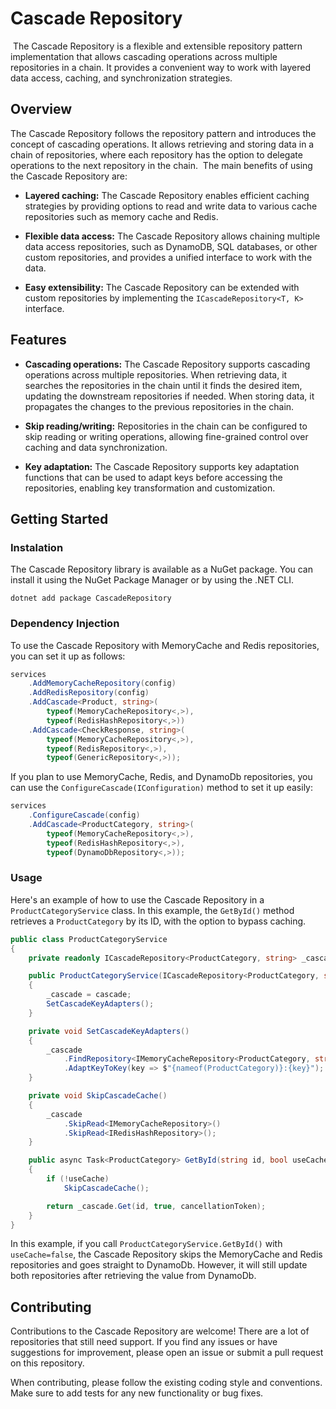 # Cascade Repository
​
The Cascade Repository is a flexible and extensible repository pattern implementation that allows cascading operations across multiple repositories in a chain. It provides a convenient way to work with layered data access, caching, and synchronization strategies.
​
## Overview​

The Cascade Repository follows the repository pattern and introduces the concept of cascading operations. It allows retrieving and storing data in a chain of repositories, where each repository has the option to delegate operations to the next repository in the chain.
​
The main benefits of using the Cascade Repository are:​

- **Layered caching:** The Cascade Repository enables efficient caching strategies by providing options to read and write data to various cache repositories such as memory cache and Redis.

- **Flexible data access:** The Cascade Repository allows chaining multiple data access repositories, such as DynamoDB, SQL databases, or other custom repositories, and provides a unified interface to work with the data.

- **Easy extensibility:** The Cascade Repository can be extended with custom repositories by implementing the `ICascadeRepository<T, K>` interface.
​
## Features​

- **Cascading operations:** The Cascade Repository supports cascading operations across multiple repositories. When retrieving data, it searches the repositories in the chain until it finds the desired item, updating the downstream repositories if needed. When storing data, it propagates the changes to the previous repositories in the chain.

- **Skip reading/writing:** Repositories in the chain can be configured to skip reading or writing operations, allowing fine-grained control over caching and data synchronization.

- **Key adaptation:** The Cascade Repository supports key adaptation functions that can be used to adapt keys before accessing the repositories, enabling key transformation and customization.

## Getting Started

### Instalation

The Cascade Repository library is available as a NuGet package. You can install it using the NuGet Package Manager or by using the .NET CLI.

```shell
dotnet add package CascadeRepository
```

### Dependency Injection

To use the Cascade Repository with MemoryCache and Redis repositories, you can set it up as follows:

```csharp
services
    .AddMemoryCacheRepository(config)
    .AddRedisRepository(config)
    .AddCascade<Product, string>(
        typeof(MemoryCacheRepository<,>),
        typeof(RedisHashRepository<,>))
    .AddCascade<CheckResponse, string>(
        typeof(MemoryCacheRepository<,>),
        typeof(RedisRepository<,>),
        typeof(GenericRepository<,>));
```

If you plan to use MemoryCache, Redis, and DynamoDb repositories, you can use the `ConfigureCascade(IConfiguration)` method to set it up easily:

```csharp
services
    .ConfigureCascade(config)
    .AddCascade<ProductCategory, string>(
        typeof(MemoryCacheRepository<,>),
        typeof(RedisHashRepository<,>),
        typeof(DynamoDbRepository<,>));
```

### Usage

Here's an example of how to use the Cascade Repository in a `ProductCategoryService` class. In this example, the `GetById()` method retrieves a `ProductCategory` by its ID, with the option to bypass caching.

```csharp
public class ProductCategoryService 
{
    private readonly ICascadeRepository<ProductCategory, string> _cascade;

    public ProductCategoryService(ICascadeRepository<ProductCategory, string> cascade)
    {
        _cascade = cascade;
        SetCascadeKeyAdapters();
    }

    private void SetCascadeKeyAdapters()
    {
        _cascade
            .FindRepository<IMemoryCacheRepository<ProductCategory, string>>()!
            .AdaptKeyToKey(key => $"{nameof(ProductCategory)}:{key}");
    }

    private void SkipCascadeCache()
    {
        _cascade
            .SkipRead<IMemoryCacheRepository>()
            .SkipRead<IRedisHashRepository>();
    }

    public async Task<ProductCategory> GetById(string id, bool useCache = true, CancellationToken cancellationToken = default)
    {
        if (!useCache)
            SkipCascadeCache();

        return _cascade.Get(id, true, cancellationToken);
    }
}

```

In this example, if you call `ProductCategoryService.GetById()` with `useCache=false`, the Cascade Repository skips the MemoryCache and Redis repositories and goes straight to DynamoDb. However, it will still update both repositories after retrieving the value from DynamoDb.

## Contributing

Contributions to the Cascade Repository are welcome! There are a lot of repositories that still need support. If you find any issues or have suggestions for improvement, please open an issue or submit a pull request on this repository.

When contributing, please follow the existing coding style and conventions. Make sure to add tests for any new functionality or bug fixes.